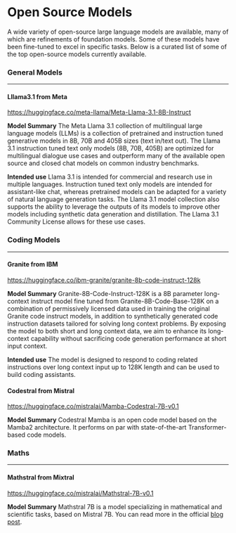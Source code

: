 # Open Source Models
A wide variety of open-source large language models are available, many of which are refinements of foundation models. Some of these models have been fine-tuned to excel in specific tasks. Below is a curated list of some of the top open-source models currently available.


### General Models

---

#### Lllama3.1 from Meta ####
https://huggingface.co/meta-llama/Meta-Llama-3.1-8B-Instruct

**Model Summary**
The Meta Llama 3.1 collection of multilingual large language models (LLMs) is a collection of pretrained and instruction tuned generative models in 8B, 70B and 405B sizes (text in/text out). The Llama 3.1 instruction tuned text only models (8B, 70B, 405B) are optimized for multilingual dialogue use cases and outperform many of the available open source and closed chat models on common industry benchmarks.


**Intended use**
Llama 3.1 is intended for commercial and research use in multiple languages. Instruction tuned text only models are intended for assistant-like chat, whereas pretrained models can be adapted for a variety of natural language generation tasks. The Llama 3.1 model collection also supports the ability to leverage the outputs of its models to improve other models including synthetic data generation and distillation. The Llama 3.1 Community License allows for these use cases.






### Coding Models

---

#### Granite from IBM ####
https://huggingface.co/ibm-granite/granite-8b-code-instruct-128k

**Model Summary**
Granite-8B-Code-Instruct-128K is a 8B parameter long-context instruct model fine tuned from Granite-8B-Code-Base-128K on a combination of permissively licensed data used in training the original Granite code instruct models, in addition to synthetically generated code instruction datasets tailored for solving long context problems. By exposing the model to both short and long context data, we aim to enhance its long-context capability without sacrificing code generation performance at short input context.

**Intended use**
The model is designed to respond to coding related instructions over long context input up to 128K length and can be used to build coding assistants.



#### Codestral from Mistral ####
https://huggingface.co/mistralai/Mamba-Codestral-7B-v0.1

**Model Summary**
Codestral Mamba is an open code model based on the Mamba2 architecture. It performs on par with state-of-the-art Transformer-based code models.





### Maths

---

#### Mathstral from Mixtral ####
https://huggingface.co/mistralai/Mathstral-7B-v0.1

**Model Summary**
Mathstral 7B is a model specializing in mathematical and scientific tasks, based on Mistral 7B. You can read more in the official [blog post](https://mistral.ai/news/mathstral/).





